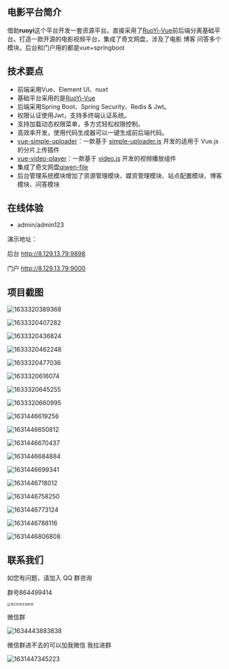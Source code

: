 ## 电影平台简介

借助**ruoyi**这个平台开发一套资源平台。直接采用了[RuoYi-Vue](https://gitee.com/y_project/RuoYi-Vue)前后端分离基础平台。打造一款开源的电影视频平台，集成了奇文网盘，涉及了电影 博客 问答多个模块。后台和门户用的都是vue+springboot



## 技术要点

- 前端采用Vue、Element UI、nuxt
- 基础平台采用的是[RuoYi-Vue](https://gitee.com/y_project/RuoYi-Vue)
- 后端采用Spring Boot、Spring Security、Redis & Jwt。
- 权限认证使用Jwt，支持多终端认证系统。
- 支持加载动态权限菜单，多方式轻松权限控制。
- 高效率开发，使用代码生成器可以一键生成前后端代码。
- [vue-simple-uploader](https://github.com/simple-uploader/vue-uploader/blob/master/README_zh-CN.md)：一款基于 [simple-uploader.js](https://github.com/simple-uploader/Uploader/blob/develop/README_zh-CN.md) 开发的适用于 Vue.js 的分片上传插件
- [vue-video-player](https://github.com/surmon-china/vue-video-player)：一款基于 [video.js](https://docs.videojs.com/) 开发的视频播放组件
- 集成了奇文网盘[qiwen-file](https://gitee.com/qiwen-cloud/qiwen-file)
- 后台管理系统模块增加了资源管理模块、媒资管理模块、站点配置模块、博客模块、问答模块





##  在线体验

- admin/admin123

演示地址：

后台 http://8.129.13.79:9898

门户 http://8.129.13.79:9000

## 项目截图



![1633320389368](README.assets/1633320389368.png)



![1633320407282](README.assets/1633320407282.png)





![1633320436824](README.assets/1633320436824.png)



![1633320462248](README.assets/1633320462248.png)



![1633320477036](README.assets/1633320477036.png)



![1633320616074](README.assets/1633320616074.png)



![1633320645255](README.assets/1633320645255.png)





![1633320660995](README.assets/1633320660995.png)







![1631446619256](README.assets/1631446619256.png)





![1631446650812](README.assets/1631446650812.png)



![1631446670437](README.assets/1631446670437.png)

![1631446684884](README.assets/1631446684884.png)



![1631446699341](README.assets/1631446699341.png)



![1631446718012](README.assets/1631446718012.png)





![1631446758250](README.assets/1631446758250.png)





![1631446773124](README.assets/1631446773124.png)

![1631446788116](README.assets/1631446788116.png)





![1631446806808](README.assets/1631446806808.png)



##  联系我们

如您有问题，请加入 QQ 群咨询

群号864499414

<img src="README.assets/1623591436656.png" alt="1623591436656" style="zoom:50%;" />

微信群



![1634443883838](README.assets/1634443883838.png)



微信群进不去的可以加我微信 我拉进群

![1631447345223](README.assets/1631447345223.png)